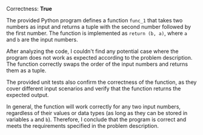 Correctness: **True**

The provided Python program defines a function `func_1` that takes two numbers as input and returns a tuple with the second number followed by the first number. The function is implemented as `return (b, a)`, where `a` and `b` are the input numbers.

After analyzing the code, I couldn't find any potential case where the program does not work as expected according to the problem description. The function correctly swaps the order of the input numbers and returns them as a tuple.

The provided unit tests also confirm the correctness of the function, as they cover different input scenarios and verify that the function returns the expected output.

In general, the function will work correctly for any two input numbers, regardless of their values or data types (as long as they can be stored in variables `a` and `b`). Therefore, I conclude that the program is correct and meets the requirements specified in the problem description.